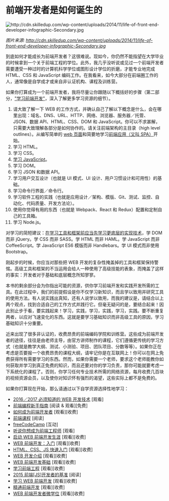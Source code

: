 # 前端开发者是如何诞生的

![](../images/making-fd.png "http://cdn.skilledup.com/wp-content/uploads/2014/11/life-of-front-end-developer-infographic-Secondary.jpg")

<cite>图片来源: <a href="http://cdn.skilledup.com/wp-content/uploads/2014/11/life-of-front-end-developer-infographic-Secondary.jpg">http://cdn.skilledup.com/wp-content/uploads/2014/11/life-of-front-end-developer-infographic-Secondary.jpg</a></cite>

到底如何才能成长为前端开发者？这很难说。现如今，你仍然不能指望在大学毕业的时候拿到一个关于前端工程的学位。此外，我几乎没听说或见过一个前端开发者需要遭受一种过时的计算机科学学位或图形设计学位的折磨，才能专业地完成 HTML、CSS 和 JavaScript 编码工作。在我看来，如今大部分在前端圈工作的人，通常像是自学成才或来自非认证机构、课程及训练营。

如果你打算成为一个前端开发者，我将尽量让你跟随以下概括好的步骤（第二部分，["学习前端开发"](https://frontendmasters.gitbooks.io/front-end-handbook-2017/content/learning/self-direct-learning.html)，深入了解更多学习资源的细节）。

1. 请大致了解一下 WEB 的工作方式，并确认自己了解以下概念是什么，会在哪里出现：域名、DNS、URL、HTTP、网络、浏览器、服务器／托管、JSON、数据 API、HTML、CSS、DOM 和 JavaScript。你可以不求甚解，只需要大致理解各部分是如何协作的。请关注前端架构的主目录（high level outlines）。从编写简单的 [web 页面](https://github.com/h5bp/html5-boilerplate/blob/master/dist/index.html)和简要地学习[前端应用（又叫 SPA）](http://developer.telerik.com/featured/front-end-driven-applications-new-approach-applications/)开始。
2. 学习 HTML。
3. 学习 CSS。
4. [学习 JavaScript](https://youtu.be/QjKH1J77gjI?list=PL055Epbe6d5bQubu5EWf_kUNA3ef_qbmL)。
5. 学习 DOM。
6. 学习 JSON 和数据 API。
7. 学习用户交互设计（也就是 UI 模式、UI 设计、用户习惯设计和可用性）的基础。
8. 学习命令行界面／命令行。
9. 学习软件工程的实践（也就是应用设计／架构、模版、Git、测试、监控、自动化、代码质量、开发方法论）。
10. 使用你觉得有用的东西（也就是 Webpack、React 和 Redux）配置和定制自己的工具箱。
11. 学习 Node.js。

对学习的简短建议：[在学习工具和框架前应当先学习更底层的实现技术](https://youtu.be/QjKH1J77gjI?list=PL055Epbe6d5bQubu5EWf_kUNA3ef_qbmL)，学 DOM 而非 jQuery。学 CSS 而非 SASS。学 HTML 而非 HAML。学 JavaScript 而非 CoffeeScript。学 JavaScript ES6 模版而非 Handlebars。学 UI 模式而非使用 Bootstrap。

刚起步的时候，你应当对那些把 WEB 开发的复杂性掩盖掉的工具和框架保持警惕。高级工具和框架的不当运用会给人一种使用了高级技能的表象，而掩盖了这样的事实：开发者对于基础和底层概念所知寥寥。

本书的剩余部分会为你指出可能的资源，供你学习前端开发和实践开发所需的工具。在此过程中，我们的前提假设是你不仅学习新知识，而且学以致用并研究工具的使用方法。有人说实践出真知，还有人说学以致用，而我的建议是，请结合以上两个观点，找到合适自己的工作方式并践行它。但毫无疑问的是，要结合起来！因此别止步于看，要实践起来！学习，实践，学习，实践，学习，实践。要不断重复两者，以应对飞速变化的东西。这就是要学习基础知识而非高级工具的原因，学习基础知识十分重要。

近来出现了很多非认证的，收费昂贵的前端编码学院和训练营。这些成为前端开发者的途径，往往是由老师主导，由官方讲师制作的课程，它们遵循更传统的学习方式（也就是教学大纲、测试、小测验、项目、团队项目、分数等等）。如果你正在考虑是否要报一个收费昂贵的课程大纲，请牢记你是在互联网上！你可以在网上免费获得所有需要学习的东西。然而，如果你需要一个老师，要求这个老师能教你如何获取并学习到真正免费的知识，而且还要对你的学习负责，那你可能就要考虑一下系统化的课程了。否则，你学习任何专业技术所需的网络资源，每月收费几百块的视频资源会员，以及使你对知识怀有强烈的渴望，这些实际上都不是免费的。

如果你打算现在开始，那么请通过以下自学资源选择性地学习：

* [2016／2017 必须知道的 WEB 开发技术](https://www.youtube.com/watch?v=sBzRwzY7G-k) [观看]
* [前端编程新手指南](https://www.springboard.com/learning-paths/beginners-guide-front-end-programming/learn/) [阅读 & 观看][免费]
* [如何成为前端开发者](https://www.lynda.com/learning-paths/Web/become-a-front-end-web-developer) [观看][收费]
* [前端课程](https://gist.github.com/stevekinney/03027e71aac341af14a2) [阅读]
* [freeCodeCamp](http://freecodecamp.com/) [互动]
* [听说你想成为前端工程师](https://www.youtube.com/watch?v=Lsg84NtJbmI) [观看]
* [启动 WEB 前端开发生涯](http://www.pluralsight.com/courses/front-end-web-development-career-kickstart) [观看][收费]
* [WEB 前端开发：入门](http://www.pluralsight.com/courses/front-end-web-development-get-started) [观看][收费]
* [HTML、CSS、JS 快速入门](http://www.pluralsight.com/courses/front-end-web-app-html5-javascript-css) [观看][收费]
* [WEB 开发介绍](https://frontendmasters.com/courses/web-development/) [观看][收费]
* [WEB 前端开发基础](https://www.udemy.com/foundations-of-front-end-development/) [观看][收费]
* [学习前端工程](https://frontendmasters.com/courses/lean-front-end-engineering/) [观看][收费]
* [2015 前端[JS]开发者的基准](http://rmurphey.com/blog/2015/03/23/a-baseline-for-front-end-developers-2015/) [阅读]
* [学习 WEB 前端开发](https://teamtreehouse.com/tracks/front-end-web-development) [观看][收费]
* [精通前端开发](https://mijingo.com/products/bundles/front-end-dev-mastery/) [观看][收费]
* [WEB 前端开发者微学位](https://www.udacity.com/course/front-end-web-developer-nanodegree--nd001) [观看][收费]































